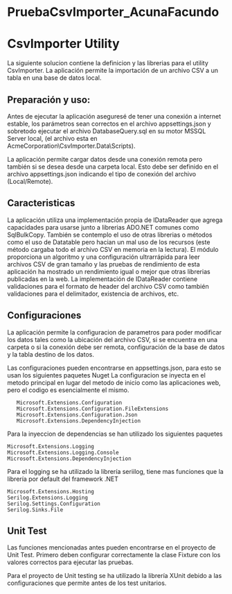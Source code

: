 # PruebaCsvImporter_AcunaFacundo


# CsvImporter Utility
La siguiente solucion contiene la definicion y las librerias para el utility CsvImporter.
La aplicación permite la importación de un archivo CSV a un tabla en una base de datos local.


## Preparación y uso:
Antes de ejecutar la aplicación aseguresé de tener una conexión a internet estable, 
los parámetros sean correctos en el archivo appsettings.json y sobretodo ejecutar el archivo 
DatabaseQuery.sql en su motor MSSQL Server local, (el archivo esta en AcmeCorporation\CsvImporter.Data\Scripts).

La aplicación permite cargar datos desde una conexión remota pero también si se desea desde una carpeta local.
Esto debe ser definido en el archivo appsettings.json indicando el tipo de conexión del archivo (Local/Remote).


## Caracteristicas
La aplicación utiliza una implementación propia de IDataReader que agrega capacidades
para usarse junto a librerias ADO.NET comunes como SqlBulkCopy.
También se contemplo el uso de otras librerias o métodos como el uso de Datatable
pero hacian un mal uso de los recursos (este método cargaba todo el archivo CSV en memoria en la lectura).
El módulo proporciona un algoritmo y una configuración ultrarrápida para leer archivos CSV de gran tamaño y
las pruebas de rendimiento de esta aplicación ha mostrado un rendimiento igual o mejor 
que otras librerias publicadas en la web.
La implementación de IDataReader contiene validaciones para el formato de header del archivo CSV
como también validaciones para el delimitador, existencia de archivos, etc.


## Configuraciones
La aplicación permite la configuracion de parametros para poder modificar los datos tales como
la ubicación del archivo CSV, si se encuentra en una carpeta o si la conexión debe ser remota,
configuración de la base de datos y la tabla destino de los datos.

Las configuraciones pueden encontrarse en appsettings.json, para esto se usan los siguientes paquetes Nuget
La configuracion se inyecta en el metodo principal en lugar del metodo de inicio
como las aplicaciones web, pero el codigo es esencialmente el mismo.
  
       Microsoft.Extensions.Configuration
       Microsoft.Extensions.Configuration.FileExtensions
       Microsoft.Extensions.Configuration.Json
       Microsoft.Extensions.DependencyInjection

Para la inyeccion de dependencias se han utilizado los siguientes paquetes

	Microsoft.Extensions.Logging
	Microsoft.Extensions.Logging.Console
	Microsoft.Extensions.DependencyInjection
		
Para el logging se ha utilizado la librería seriilog, tiene mas funciones que la librería por default
del framework .NET

	Microsoft.Extensions.Hosting
	Serilog.Extensions.Logging
	Serilog.Settings.Configuration
	Serilog.Sinks.File	
	
## Unit Test
Las funciones mencionadas antes pueden encontrarse en el proyecto de Unit Test.
Primero deben configurar correctamente la clase Fixture con los valores correctos para
ejecutar las pruebas.

Para el proyecto de Unit testing se ha utilizado la librería XUnit debido a las configuraciones
que permite antes de los test unitarios.

